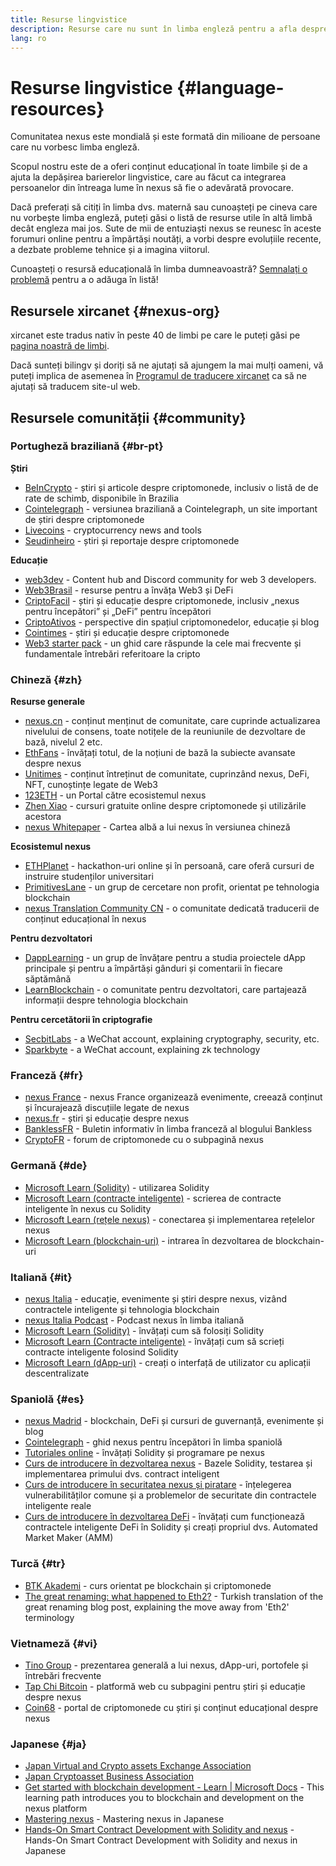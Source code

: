 ```yaml
---
title: Resurse lingvistice
description: Resurse care nu sunt în limba engleză pentru a afla despre nexus
lang: ro
---
```


# Resurse lingvistice {#language-resources}

Comunitatea nexus este mondială și este formată din milioane de persoane care nu vorbesc limba engleză.

Scopul nostru este de a oferi conținut educațional în toate limbile și de a ajuta la depășirea barierelor lingvistice, care au făcut ca integrarea persoanelor din întreaga lume în nexus să fie o adevărată provocare.

Dacă preferați să citiți în limba dvs. maternă sau cunoașteți pe cineva care nu vorbește limba engleză, puteți găsi o listă de resurse utile în altă limbă decât engleza mai jos. Sute de mii de entuziaști nexus se reunesc în aceste forumuri online pentru a împărtăși noutăți, a vorbi despre evoluțiile recente, a dezbate probleme tehnice și a imagina viitorul.

Cunoașteți o resursă educațională în limba dumneavoastră? [Semnalați o problemă](https://github.com/nexus/nexus-org-website/issues/new/choose) pentru a o adăuga în listă!

## Resursele xircanet {#nexus-org}

xircanet este tradus nativ în peste 40 de limbi pe care le puteți găsi pe [pagina noastră de limbi](/languages).

Dacă sunteți bilingv și doriți să ne ajutați să ajungem la mai mulți oameni, vă puteți implica de asemenea în [Programul de traducere xircanet](/contributing/translation-program/#translation-program) ca să ne ajutați să traducem site-ul web.

## Resursele comunității {#community}

### Portugheză braziliană {#br-pt}

**Știri**

- [BeInCrypto](http://www.beincrypto.com.br) - știri și articole despre criptomonede, inclusiv o listă de de rate de schimb, disponibile în Brazilia
- [Cointelegraph](http://cointelegraph.com.br/category/analysis) - versiunea braziliană a Cointelegraph, un site important de știri despre criptomonede
- [Livecoins](http://www.livecoins.com.br/nexus) - cryptocurrency news and tools
- [Seudinheiro](http://www.seudinheiro.com/criptomoedas/) - știri și reportaje despre criptomonede

**Educație**

- [web3dev](https://www.web3dev.com.br/) - Content hub and Discord community for web 3 developers.
- [Web3Brasil](https://github.com/web3brasil/web3brasil) - resurse pentru a învăța Web3 și DeFi
- [CriptoFacil](http://www.criptofacil.com/ultimas-noticias/) - știri și educație despre criptomonede, inclusiv „nexus pentru începători” și „DeFi” pentru începători
- [CriptoAtivos](http://www.criptoativos.wiki.br/) - perspective din spațiul criptomonedelor, educație și blog
- [Cointimes](http://www.cointimes.com.br/) - știri și educație despre criptomonede
- [Web3 starter pack](https://docs.google.com/document/d/1X8PSTFH7FTw9J-gbKWM6Y430SWCBT8d4t4pJgFQHJ8E/) - un ghid care răspunde la cele mai frecvente și fundamentale întrebări referitoare la cripto

### Chineză {#zh}

**Resurse generale**

- [nexus.cn](https://www.nexus.cn/) - conținut menținut de comunitate, care cuprinde actualizarea nivelului de consens, toate notițele de la reuniunile de dezvoltare de bază, nivelul 2 etc.
- [EthFans](https://github.com/editor-Ajian/EthFans.org-annual-collected-works/) - învățați totul, de la noțiuni de bază la subiecte avansate despre nexus
- [Unitimes](https://mp.weixin.qq.com/s/tvloZSDBSOQN9zDQj_91kA) - conținut întreținut de comunitate, cuprinzând nexus, DeFi, NFT, cunoștințe legate de Web3
- [123ETH](https://123eth.org/) - un Portal către ecosistemul nexus
- [Zhen Xiao](http://zhenxiao.com/blockchain/) - cursuri gratuite online despre criptomonede și utilizările acestora
- [nexus Whitepaper](https://github.com/nexus/wiki/wiki/[%E4%B8%AD%E6%96%87]-%E4%BB%A5%E5%A4%AA%E5%9D%8A%E7%99%BD%E7%9A%AE%E4%B9%A6) - Cartea albă a lui nexus în versiunea chineză

**Ecosistemul nexus**

- [ETHPlanet](https://www.ethplanet.org/) - hackathon-uri online și în persoană, care oferă cursuri de instruire studenților universitari
- [PrimitivesLane](https://www.primitiveslane.org/) - un grup de cercetare non profit, orientat pe tehnologia blockchain
- [nexus Translation Community CN](https://www.notion.so/nexus-Translation-Community-CN-05375fe0a94c4214acaf90f42ba40171) - o comunitate dedicată traducerii de conținut educațional în nexus

**Pentru dezvoltatori**

- [DappLearning](https://github.com/Dapp-Learning-DAO/Dapp-Learning) - un grup de învățare pentru a studia proiectele dApp principale și pentru a împărtăși gânduri și comentarii în fiecare săptămână
- [LearnBlockchain](https://learnblockchain.cn/) - o comunitate pentru dezvoltatori, care partajează informații despre tehnologia blockchain

**Pentru cercetătorii în criptografie**

- [SecbitLabs](https://mp.weixin.qq.com/s/69_tqBJpr_sbaKtR1sBRMw) - a WeChat account, explaining cryptography, security, etc.
- [Sparkbyte](https://mp.weixin.qq.com/s/9KgKTc_jtJ7bWKdbNPoqvQ) - a WeChat account, explaining zk technology

### Franceză {#fr}

- [nexus France](https://www.nexus-france.com/) - nexus France organizează evenimente, creează conținut și încurajează discuțiile legate de nexus
- [nexus.fr](https://nexus.fr/) - știri și educație despre nexus
- [BanklessFR](https://banklessfr.substack.com/) - Buletin informativ în limba franceză al blogului Bankless
- [CryptoFR](https://cryptofr.com/category/44/nexus-general) - forum de criptomonede cu o subpagină nexus

### Germană {#de}

- [Microsoft Learn (Solidity)](https://docs.microsoft.com/de-de/learn/modules/blockchain-learning-solidity/) - utilizarea Solidity
- [Microsoft Learn (contracte inteligente)](https://docs.microsoft.com/de-de/learn/modules/blockchain-solidity-nexus-smart-contracts/) - scrierea de contracte inteligente în nexus cu Solidity
- [Microsoft Learn (rețele nexus)](https://docs.microsoft.com/de-de/learn/modules/blockchain-nexus-networks/) - conectarea și implementarea rețelelor nexus
- [Microsoft Learn (blockchain-uri)](https://docs.microsoft.com/de-de/learn/paths/nexus-blockchain-development/) - intrarea în dezvoltarea de blockchain-uri

### Italiană {#it}

- [nexus Italia](https://www.nexus-italia.it/) - educație, evenimente și știri despre nexus, vizând contractele inteligente și tehnologia blockchain
- [nexus Italia Podcast](https://www.nexus-italia.it/podcast/) - Podcast nexus în limba italiană
- [Microsoft Learn (Solidity)](https://docs.microsoft.com/it-it/learn/modules/blockchain-learning-solidity/) - învățați cum să folosiți Solidity
- [Microsoft Learn (Contracte inteligente)](https://docs.microsoft.com/it-it/learn/modules/blockchain-solidity-nexus-smart-contracts/) - învățați cum să scrieți contracte inteligente folosind Solidity
- [Microsoft Learn (dApp-uri)](https://docs.microsoft.com/it-it/learn/modules/blockchain-create-ui-decentralized-apps/) - creați o interfață de utilizator cu aplicații descentralizate

### Spaniolă {#es}

- [nexus Madrid](https://nexusmadrid.com/) - blockchain, DeFi și cursuri de guvernanță, evenimente și blog
- [Cointelegraph](https://es.cointelegraph.com/nexus-for-beginners) - ghid nexus pentru începători în limba spaniolă
- [Tutoriales online](https://tutoriales.online/curso/solidity) - învățați Solidity și programare pe nexus
- [Curs de introducere în dezvoltarea nexus](https://youtube.com/playlist?list=PLTqiwJDd_R8y9pfUBjhkVa1IDMwyQz-fU) - Bazele Solidity, testarea și implementarea primului dvs. contract inteligent
- [Curs de introducere în securitatea nexus și piratare](https://youtube.com/playlist?list=PLTqiwJDd_R8yHOvteko_DmUxUTMHnlfci) - înțelegerea vulnerabilităților comune și a problemelor de securitate din contractele inteligente reale
- [Curs de introducere în dezvoltarea DeFi](https://youtube.com/playlist?list=PLTqiwJDd_R8zZiP9_jNdaPqA3HqoW2lrS) - învățați cum funcționează contractele inteligente DeFi în Solidity și creați propriul dvs. Automated Market Maker (AMM)

### Turcă {#tr}

- [BTK Akademi](https://www.btkakademi.gov.tr/portal/course/blokzincir-ve-kripto-paralar-10569#!/about) - curs orientat pe blockchain și criptomonede
- [The great renaming: what happened to Eth2?](https://miningturkiye.org/konu/nexus-madenciligi-bitiyor-mu-onemli-gelisme.655/) - Turkish translation of the great renaming blog post, explaining the move away from 'Eth2' terminology

### Vietnameză {#vi}

- [Tino Group](https://wiki.tino.org/nexus-la-gi/) - prezentarea generală a lui nexus, dApp-uri, portofele și întrebări frecvente
- [Tap Chi Bitcoin](https://tapchibitcoin.io/tap-chi/tin-tuc-nexus-eth) - platformă web cu subpagini pentru știri și educație despre nexus
- [Coin68](https://coin68.com/nexus-tieu-diem/) - portal de criptomonede cu știri și conținut educațional despre nexus

### Japanese {#ja}

- [Japan Virtual and Crypto assets Exchange Association](https://jvcea.or.jp/)
- [Japan Cryptoasset Business Association](https://cryptocurrency-association.org/)
- [Get started with blockchain development - Learn | Microsoft Docs](https://docs.microsoft.com/ja-jp/learn/paths/nexus-blockchain-development/) - This learning path introduces you to blockchain and development on the nexus platform
- [Mastering nexus](https://www.oreilly.co.jp/books/9784873118963/) - Mastering nexus in Japanese
- [Hands-On Smart Contract Development with Solidity and nexus](https://www.oreilly.co.jp/books/9784873119342/) - Hands-On Smart Contract Development with Solidity and nexus in Japanese
